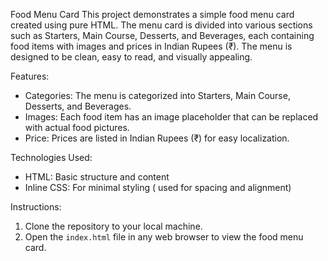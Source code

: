 Food Menu Card 
This project demonstrates a simple food menu card created using pure HTML. The menu card is divided into various sections such as Starters, Main Course, Desserts, and Beverages, each containing food items with images and prices in Indian Rupees (₹). The menu is designed to be clean, easy to read, and visually appealing.

Features:
- Categories: The menu is categorized into Starters, Main Course, Desserts, and Beverages.
- Images: Each food item has an image placeholder that can be replaced with actual food pictures.
- Price: Prices are listed in Indian Rupees (₹) for easy localization.

Technologies Used:
- HTML: Basic structure and content
- Inline CSS: For minimal styling ( used for spacing and alignment)

Instructions:
1. Clone the repository to your local machine.
2. Open the `index.html` file in any web browser to view the food menu card.

